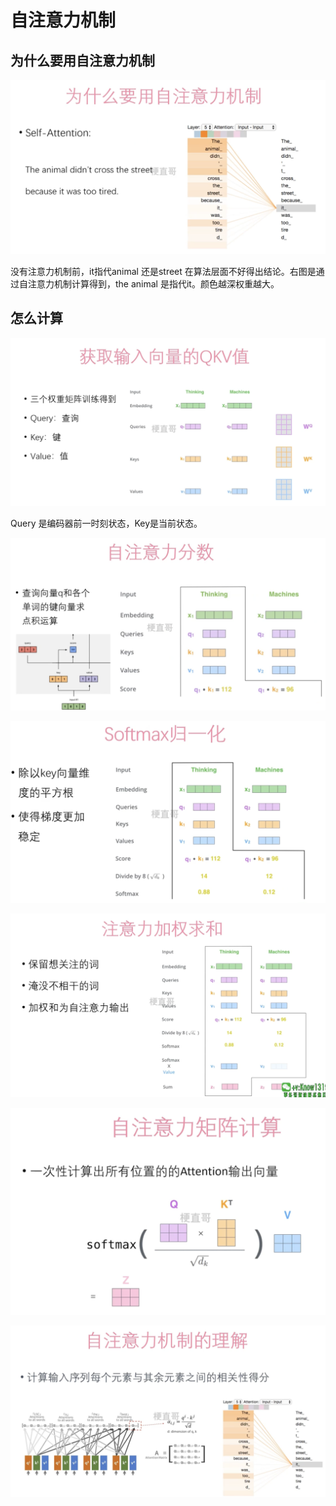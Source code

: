 # 自注意力机制



## 为什么要用自注意力机制



![](Images/23.png)

没有注意力机制前，it指代animal 还是street 在算法层面不好得出结论。右图是通过自注意力机制计算得到，the animal 是指代it。颜色越深权重越大。



## 怎么计算



![](Images/24.png)

Query 是编码器前一时刻状态，Key是当前状态。



![](Images/25.png)





![](Images/26.png)



![](Images/27.png)





![](Images/28.png)



![](Images/29.png)

